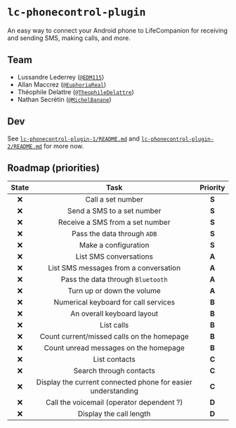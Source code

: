 # `lc-phonecontrol-plugin`
An easy way to connect your Android phone to LifeCompanion for receiving and sending SMS, making calls, and more.

## Team
- Lussandre Lederrey ([`@EDM115`](https://github.com/EDM115))
- Allan Maccrez ([`@EuphoriaReal`](https://github.com/EuphoriaReal))
- Théophile Delattre ([`@TheophileDelattre`](https://github.com/TheophileDelattre))
- Nathan Secrétin ([`@MichelBanane`](https://github.com/MichelBanane))

## Dev
See [`lc-phonecontrol-plugin-1/README.md`](lc-phonecontrol-plugin-1/README.md) and [`lc-phonecontrol-plugin-2/README.md`](lc-phonecontrol-plugin-2/README.md) for more now.

## Roadmap (priorities)
| State | Task  | Priority |
| :---: | :---: | :------: |
| :x: | Call a set number | **S** |
| :x: | Send a SMS to a set number | **S** |
| :x: | Receive a SMS from a set number | **S** |
| :x: | Pass the data through `ADB` | **S** |
| :x: | Make a configuration | **S** |
| :x: | List SMS conversations | **A** |
| :x: | List SMS messages from a conversation | **A** |
| :x: | Pass the data through `Bluetooth` | **A** |
| :x: | Turn up or down the volume | **A** |
| :x: | Numerical keyboard for call services | **B** |
| :x: | An overall keyboard layout | **B** |
| :x: | List calls | **B** |
| :x: | Count current/missed calls on the homepage | **B** |
| :x: | Count unread messages on the homepage | **B** |
| :x: | List contacts | **C** |
| :x: | Search through contacts | **C** |
| :x: | Display the current connected phone for easier understanding | **C** |
| :x: | Call the voicemail (operator dependent ?) | **D** |
| :x: | Display the call length | **D** |
